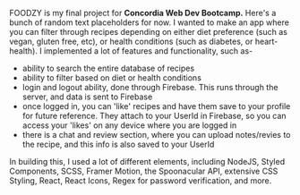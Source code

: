 FOODZY is my final project for <b>Concordia Web Dev Bootcamp.</b> Here's a bunch of random text placeholders for now. I wanted to make an app where you can filter through recipes depending on either diet preference (such as vegan, gluten free, etc), or health conditions (such as diabetes, or heart-health). I implemented a lot of features and functionality, such as-

- ability to search the entire database of recipes
- ability to filter based on diet or health conditions
- login and logout ability, done through Firebase. This runs through the server, and data is sent to Firebase
- once logged in, you can 'like' recipes and have them save to your profile for future reference. They attach to your UserId in Firebase, so you can access your 'likes' on any device where you are logged in
- there is a chat and review section, where you can upload notes/revies to the recipe, and this info is also saved to your UserId

In building this, I used a lot of different elements, including NodeJS, Styled Components, SCSS, Framer Motion, the Spoonacular API, extensive CSS Styling, React, React Icons, Regex for password verification, and more.

